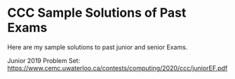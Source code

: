 # CCC Sample Solutions of Past Exams

Here are my sample solutions to past junior and senior Exams.

Junior 2019 Problem Set: https://www.cemc.uwaterloo.ca/contests/computing/2020/ccc/juniorEF.pdf

